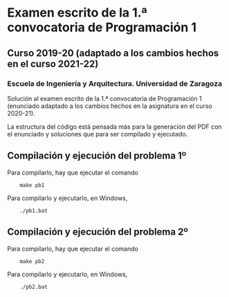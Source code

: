 # Examen escrito de la 1.ª convocatoria de Programación 1

## Curso 2019-20 (adaptado a los cambios hechos en el curso 2021-22)

### Escuela de Ingeniería y Arquitectura. Universidad de Zaragoza

Solución al examen escrito de la 1.ª convocatoria de Programación 1 (enunciado
adaptado a los cambios hechos en la asignatura en el curso 2020-21).

La estructura del código está pensada más para la generación del PDF con el
enunciado y soluciones que para ser compilado y ejecutado.

## Compilación y ejecución del problema 1º

Para compilarlo, hay que ejecutar el comando

```shell
    make pb1
```

Para compilarlo y ejecutarlo, en Windows,

```shell
    ./pb1.bat
```

## Compilación y ejecución del problema 2º

Para compilarlo, hay que ejecutar el comando

```shell
    make pb2
```

Para compilarlo y ejecutarlo, en Windows,

```shell
    ./pb2.bat
```
